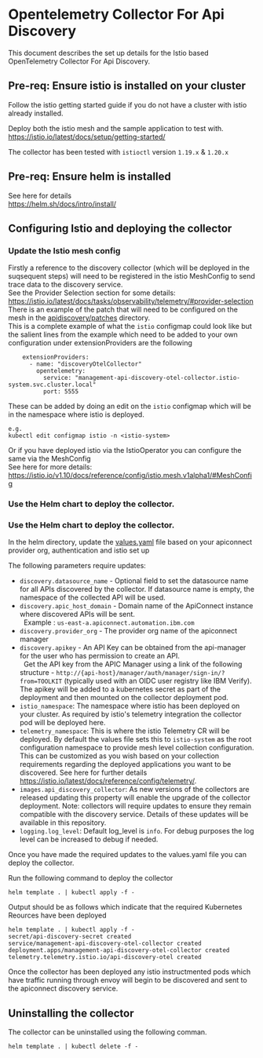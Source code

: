 # Opentelemetry Collector For Api Discovery

This document describes the set up details for the Istio based OpenTelemetry Collector For Api Discovery.   

## Pre-req: Ensure istio is installed on your cluster 

Follow the istio getting started guide if you do not have a cluster with istio already installed.   

Deploy both the istio mesh and the sample application to test with.  
https://istio.io/latest/docs/setup/getting-started/  

The collector has been tested with `istioctl` version `1.19.x` & `1.20.x`  

## Pre-req: Ensure helm is installed  

See here for details  
https://helm.sh/docs/intro/install/  

## Configuring Istio and deploying the collector  

### Update the Istio mesh config  
Firstly a reference to the discovery collector (which will be deployed in the suqsequent steps) will need to be registered in the istio MeshConfig to send trace data to the discovery service.  
See the Provider Selection section for some details: https://istio.io/latest/docs/tasks/observability/telemetry/#provider-selection    
There is an example of the patch that will need to be configured on the mesh in the [apidiscovery/patches](apidiscovery/patches) directory.   
This is a complete example of what the `istio` configmap could look like but the salient lines from the example which need to be added to your own configuration under extensionProviders are the following   
```
    extensionProviders:
      - name: "discoveryOtelCollector"
        opentelemetry:
          service: "management-api-discovery-otel-collector.istio-system.svc.cluster.local"
          port: 5555
```
These can be added by doing an edit on the `istio` configmap which will be in the namespace where istio is deployed.  
```
e.g.
kubectl edit configmap istio -n <istio-system>
```
Or if you have deployed istio via the IstioOperator you can configure the same via the MeshConfig  
See here for more details: https://istio.io/v1.10/docs/reference/config/istio.mesh.v1alpha1/#MeshConfig  

### Use the Helm chart to deploy the collector.  

### Use the Helm chart to deploy the collector.  

In the helm directory, update the [values.yaml](apidiscovery/values.yaml) file based on your apiconnect provider org, authentication and istio set up  

The following parameters require updates:  

 - `discovery.datasource_name` - Optional field to set the datasource name for all APIs discovered by the collector. If datasource name is empty, the namespace of the collected API will be used.  
 - `discovery.apic_host_domain` - Domain name of the ApiConnect instance where discovered APIs will be sent.<br /> &nbsp; Example : `us-east-a.apiconnect.automation.ibm.com`  
 - `discovery.provider_org` - The provider org name of the apiconnect manager  
 - `discovery.apikey` - An API Key can be obtained from the api-manager for the user who has permission to create an API.  
&nbsp; Get the API key from the APIC Manager using a link of the following structure - `http://{api-host}/manager/auth/manager/sign-in/?from=TOOLKIT` (typically used with an OIDC user registry like IBM Verify). 
The apikey will be added to a kubernetes secret as part of the deployment and then mounted on the collector deployment pod.  
- `istio_namespace`: The namespace where istio has been deployed on your cluster. As required by istio's telemetry integration the collector pod will be deployed here.      
- `telemetry_namespace`: This is where the istio Telemetry CR will be deployed. By default the values file sets this to `istio-system` as the root configuration namespace to provide mesh level collection configuration. This can be customized as you wish based on your collection requirements regarding the deployed applications you want to be discovered. See here for further details https://istio.io/latest/docs/reference/config/telemetry/.  
- `images.api_discovery_collector`: As new versions of the collectors are released updating this property will enable the upgrade of the collector deployment. Note: collectors will require updates to ensure they remain compatible with the discovery service. Details of these updates will be available in this repository.
- `logging.log_level`: Default log_level is `info`. For debug purposes the log level can be increased to debug if needed.  

Once you have made the required updates to the values.yaml file you can deploy the collector.  

Run the following command to deploy the collector  
```
helm template . | kubectl apply -f -
```
Output should be as follows which indicate that the required Kubernetes Reources have been deployed  

```
helm template . | kubectl apply -f -
secret/api-discovery-secret created
service/management-api-discovery-otel-collector created
deployment.apps/management-api-discovery-otel-collector created
telemetry.telemetry.istio.io/api-discovery-otel created
```

Once the collector has been deployed any istio instructmented pods which have traffic running through envoy will begin to be discovered and sent to the apiconnect discovery service.  

## Uninstalling the collector

The collector can be uninstalled using the following comman.  

```
helm template . | kubectl delete -f -
```

